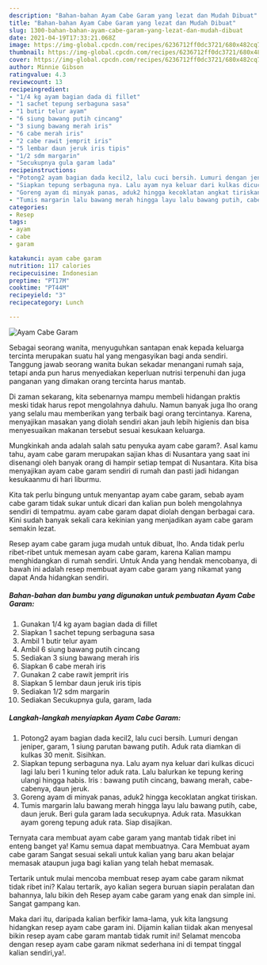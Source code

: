 ```yaml
---
description: "Bahan-bahan Ayam Cabe Garam yang lezat dan Mudah Dibuat"
title: "Bahan-bahan Ayam Cabe Garam yang lezat dan Mudah Dibuat"
slug: 1300-bahan-bahan-ayam-cabe-garam-yang-lezat-dan-mudah-dibuat
date: 2021-04-19T17:33:21.068Z
image: https://img-global.cpcdn.com/recipes/6236712ff0dc3721/680x482cq70/ayam-cabe-garam-foto-resep-utama.jpg
thumbnail: https://img-global.cpcdn.com/recipes/6236712ff0dc3721/680x482cq70/ayam-cabe-garam-foto-resep-utama.jpg
cover: https://img-global.cpcdn.com/recipes/6236712ff0dc3721/680x482cq70/ayam-cabe-garam-foto-resep-utama.jpg
author: Minnie Gibson
ratingvalue: 4.3
reviewcount: 13
recipeingredient:
- "1/4 kg ayam bagian dada di fillet"
- "1 sachet tepung serbaguna sasa"
- "1 butir telur ayam"
- "6 siung bawang putih cincang"
- "3 siung bawang merah iris"
- "6 cabe merah iris"
- "2 cabe rawit jemprit iris"
- "5 lembar daun jeruk iris tipis"
- "1/2 sdm margarin"
- "Secukupnya gula garam lada"
recipeinstructions:
- "Potong2 ayam bagian dada kecil2, lalu cuci bersih. Lumuri dengan jeniper, garam, 1 siung parutan bawang putih. Aduk rata diamkan di kulkas 30 menit. Sisihkan."
- "Siapkan tepung serbaguna nya. Lalu ayam nya keluar dari kulkas dicuci lagi lalu beri 1 kuning telor aduk rata. Lalu balurkan ke tepung kering ulangi hingga habis. Iris : bawang putih cincang, bawang merah, cabe-cabenya, daun jeruk."
- "Goreng ayam di minyak panas, aduk2 hingga kecoklatan angkat tiriskan."
- "Tumis margarin lalu bawang merah hingga layu lalu bawang putih, cabe, daun jeruk. Beri gula garam lada secukupnya. Aduk rata. Masukkan ayam goreng tepung aduk rata. Siap disajikan."
categories:
- Resep
tags:
- ayam
- cabe
- garam

katakunci: ayam cabe garam 
nutrition: 117 calories
recipecuisine: Indonesian
preptime: "PT17M"
cooktime: "PT44M"
recipeyield: "3"
recipecategory: Lunch

---
```



![Ayam Cabe Garam](https://img-global.cpcdn.com/recipes/6236712ff0dc3721/680x482cq70/ayam-cabe-garam-foto-resep-utama.jpg)

Sebagai seorang wanita, menyuguhkan santapan enak kepada keluarga tercinta merupakan suatu hal yang mengasyikan bagi anda sendiri. Tanggung jawab seorang  wanita bukan sekadar menangani rumah saja, tetapi anda pun harus menyediakan keperluan nutrisi terpenuhi dan juga panganan yang dimakan orang tercinta harus mantab.

Di zaman  sekarang, kita sebenarnya mampu membeli hidangan praktis meski tidak harus repot mengolahnya dahulu. Namun banyak juga lho orang yang selalu mau memberikan yang terbaik bagi orang tercintanya. Karena, menyajikan masakan yang diolah sendiri akan jauh lebih higienis dan bisa menyesuaikan makanan tersebut sesuai kesukaan keluarga. 



Mungkinkah anda adalah salah satu penyuka ayam cabe garam?. Asal kamu tahu, ayam cabe garam merupakan sajian khas di Nusantara yang saat ini disenangi oleh banyak orang di hampir setiap tempat di Nusantara. Kita bisa menyajikan ayam cabe garam sendiri di rumah dan pasti jadi hidangan kesukaanmu di hari liburmu.

Kita tak perlu bingung untuk menyantap ayam cabe garam, sebab ayam cabe garam tidak sukar untuk dicari dan kalian pun boleh mengolahnya sendiri di tempatmu. ayam cabe garam dapat diolah dengan berbagai cara. Kini sudah banyak sekali cara kekinian yang menjadikan ayam cabe garam semakin lezat.

Resep ayam cabe garam juga mudah untuk dibuat, lho. Anda tidak perlu ribet-ribet untuk memesan ayam cabe garam, karena Kalian mampu menghidangkan di rumah sendiri. Untuk Anda yang hendak mencobanya, di bawah ini adalah resep membuat ayam cabe garam yang nikamat yang dapat Anda hidangkan sendiri.

<!--inarticleads1-->

##### Bahan-bahan dan bumbu yang digunakan untuk pembuatan Ayam Cabe Garam:

1. Gunakan 1/4 kg ayam bagian dada di fillet
1. Siapkan 1 sachet tepung serbaguna sasa
1. Ambil 1 butir telur ayam
1. Ambil 6 siung bawang putih cincang
1. Sediakan 3 siung bawang merah iris
1. Siapkan 6 cabe merah iris
1. Gunakan 2 cabe rawit jemprit iris
1. Siapkan 5 lembar daun jeruk iris tipis
1. Sediakan 1/2 sdm margarin
1. Sediakan Secukupnya gula, garam, lada




<!--inarticleads2-->

##### Langkah-langkah menyiapkan Ayam Cabe Garam:

1. Potong2 ayam bagian dada kecil2, lalu cuci bersih. Lumuri dengan jeniper, garam, 1 siung parutan bawang putih. Aduk rata diamkan di kulkas 30 menit. Sisihkan.
1. Siapkan tepung serbaguna nya. Lalu ayam nya keluar dari kulkas dicuci lagi lalu beri 1 kuning telor aduk rata. Lalu balurkan ke tepung kering ulangi hingga habis. Iris : bawang putih cincang, bawang merah, cabe-cabenya, daun jeruk.
1. Goreng ayam di minyak panas, aduk2 hingga kecoklatan angkat tiriskan.
1. Tumis margarin lalu bawang merah hingga layu lalu bawang putih, cabe, daun jeruk. Beri gula garam lada secukupnya. Aduk rata. Masukkan ayam goreng tepung aduk rata. Siap disajikan.




Ternyata cara membuat ayam cabe garam yang mantab tidak ribet ini enteng banget ya! Kamu semua dapat membuatnya. Cara Membuat ayam cabe garam Sangat sesuai sekali untuk kalian yang baru akan belajar memasak ataupun juga bagi kalian yang telah hebat memasak.

Tertarik untuk mulai mencoba membuat resep ayam cabe garam nikmat tidak ribet ini? Kalau tertarik, ayo kalian segera buruan siapin peralatan dan bahannya, lalu bikin deh Resep ayam cabe garam yang enak dan simple ini. Sangat gampang kan. 

Maka dari itu, daripada kalian berfikir lama-lama, yuk kita langsung hidangkan resep ayam cabe garam ini. Dijamin kalian tiidak akan menyesal bikin resep ayam cabe garam mantab tidak rumit ini! Selamat mencoba dengan resep ayam cabe garam nikmat sederhana ini di tempat tinggal kalian sendiri,ya!.

